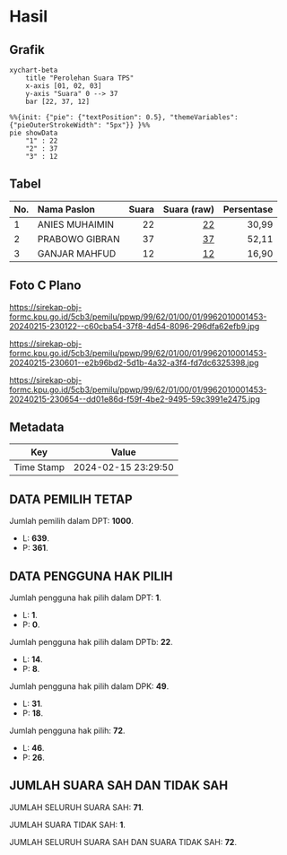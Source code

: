 # Hasil

## Grafik

```mermaid
xychart-beta
    title "Perolehan Suara TPS"
    x-axis [01, 02, 03]
    y-axis "Suara" 0 --> 37
    bar [22, 37, 12]
```

```mermaid
%%{init: {"pie": {"textPosition": 0.5}, "themeVariables": {"pieOuterStrokeWidth": "5px"}} }%%
pie showData
    "1" : 22
    "2" : 37
    "3" : 12
```

## Tabel

| No. | Nama Paslon    | Suara | Suara (raw) | Persentase |
|:--- |:-------------- | -----:| -----------:| ----------:|
| 1   | ANIES MUHAIMIN | 22    | [22][p-1]   | 30,99      |
| 2   | PRABOWO GIBRAN | 37    | [37][p-2]   | 52,11      |
| 3   | GANJAR MAHFUD  | 12    | [12][p-3]   | 16,90      |


[p-1]: https://github.com/gigit-pemilu/pemilu-2024-99-luar-negeri/blob/main/pilpres/hitung-suara/sub/99-luar-negeri/sub/62-kuala-lumpur-malaysia/sub/01-kuala-lumpur-malaysia/sub/0001-kuala-lumpur-malaysia/sub/453-tps-140/sub/paslon-1.txt
[p-2]: https://github.com/gigit-pemilu/pemilu-2024-99-luar-negeri/blob/main/pilpres/hitung-suara/sub/99-luar-negeri/sub/62-kuala-lumpur-malaysia/sub/01-kuala-lumpur-malaysia/sub/0001-kuala-lumpur-malaysia/sub/453-tps-140/sub/paslon-2.txt
[p-3]: https://github.com/gigit-pemilu/pemilu-2024-99-luar-negeri/blob/main/pilpres/hitung-suara/sub/99-luar-negeri/sub/62-kuala-lumpur-malaysia/sub/01-kuala-lumpur-malaysia/sub/0001-kuala-lumpur-malaysia/sub/453-tps-140/sub/paslon-3.txt

## Foto C Plano

https://sirekap-obj-formc.kpu.go.id/5cb3/pemilu/ppwp/99/62/01/00/01/9962010001453-20240215-230122--c60cba54-37f8-4d54-8096-296dfa62efb9.jpg

https://sirekap-obj-formc.kpu.go.id/5cb3/pemilu/ppwp/99/62/01/00/01/9962010001453-20240215-230601--e2b96bd2-5d1b-4a32-a3f4-fd7dc6325398.jpg

https://sirekap-obj-formc.kpu.go.id/5cb3/pemilu/ppwp/99/62/01/00/01/9962010001453-20240215-230654--dd01e86d-f59f-4be2-9495-59c3991e2475.jpg


## Metadata

| Key        | Value               |
| ---------- | ------------------- |
| Time Stamp | 2024-02-15 23:29:50 |


## DATA PEMILIH TETAP

Jumlah pemilih dalam DPT: **1000**.
 * L: **639**.
 * P: **361**.

## DATA PENGGUNA HAK PILIH

Jumlah pengguna hak pilih dalam DPT: **1**.
 * L: **1**.
 * P: **0**.

Jumlah pengguna hak pilih dalam DPTb: **22**.
 * L: **14**.
 * P: **8**.

Jumlah pengguna hak pilih dalam DPK: **49**.
 * L: **31**.
 * P: **18**.

Jumlah pengguna hak pilih: **72**.
 * L: **46**.
 * P: **26**.

## JUMLAH SUARA SAH DAN TIDAK SAH

JUMLAH SELURUH SUARA SAH: **71**.

JUMLAH SUARA TIDAK SAH: **1**.

JUMLAH SELURUH SUARA SAH DAN SUARA TIDAK SAH: **72**.


